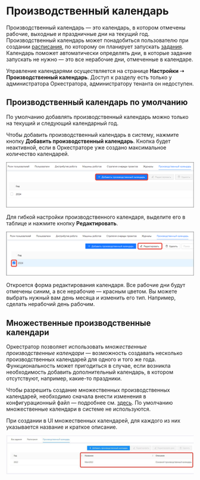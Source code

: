 # Производственный календарь

Производственный календарь — это календарь, в котором отмечены рабочие, выходные и праздничные дни на текущий год. Производственный календарь может понадобиться пользователю при создании [расписания](https://docs.primo-rpa.ru/primo-rpa/orchestrator/basics/tasks/schedules), по которому он планирует запускать [задания](https://docs.primo-rpa.ru/primo-rpa/orchestrator/basics/tasks). Календарь поможет автоматически определять дни, в которые задание запускать не нужно — это все нерабочие дни, отмеченные в календаре. 

Управление календарями осуществляется на странице **Настройки ➝ Производственный календарь**. Доступ к разделу есть только у администратора Оркестратора, администратору тенанта он недоступен. 

## Производственный календарь по умолчанию

По умолчанию добавлять производственный календарь можно только на текущий и следующий календарный год.

Чтобы добавить производственный календарь в систему, нажмите кнопку **Добавить производственный календарь**. Кнопка будет неактивной, если в Оркестраторе уже создано максимальное количество календарей.

![](<../../.gitbook/assets1/add-calendar.png>)

Для гибкой настройки производственного календаря, выделите его в таблице и нажмите кнопку **Редактировать**. 

![](<../../.gitbook/assets1/edit-calendar.png>)

Откроется форма редактирования календаря. Все рабочие дни будут отмечены синим, а все нерабочие — красным цветом. Вы можете выбрать нужный вам день месяца и изменить его тип. Например, сделать нерабочий день рабочим.


## Множественные производственные календари

Оркестратор позволяет использовать *множественные производственные календари* — возможность создавать несколько производственных календарей для одного и того же года. Функциональность может пригодиться в случае, если возникла необходимость добавить дополнительный календарь, в котором отсутствуют, например, какие-то праздники.

Чтобы разрешить создание множественных производственных календарей, необходимо сначала внести изменения в конфигурационный файл — подробнее см. [здесь](https://docs.primo-rpa.ru/primo-rpa/orchestrator/fine-tuning/multiple-production-calendars). По умолчанию множественные календари в системе не используются.

При создании в UI множественных календарей, для каждого из них указывается название и краткое описание.

![](<../../.gitbook/assets/Множественные-календари.png>)



